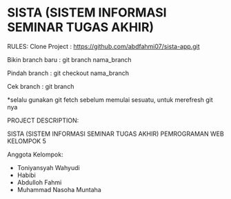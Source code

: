 # SISTA (SISTEM INFORMASI SEMINAR TUGAS AKHIR)
RULES: 
Clone Project : https://github.com/abdfahmi07/sista-app.git

Bikin branch baru :
git branch nama_branch

Pindah branch : 
git checkout nama_branch

Cek branch :
git branch

*selalu gunakan git fetch sebelum memulai sesuatu, untuk merefresh git nya


PROJECT DESCRIPTION:

SISTA (SISTEM INFORMASI SEMINAR TUGAS AKHIR) 
PEMROGRAMAN WEB KELOMPOK 5 


Anggota Kelompok:
- Toniyansyah Wahyudi
- Habibi
- Abdulloh Fahmi
- Muhammad Nasoha Muntaha
